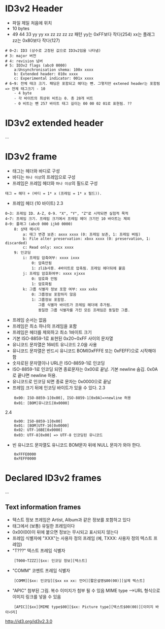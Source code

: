 # ID3v2 Header
- 파일 제일 처음에 위치
- 10 bytes
- 49 44 33 yy yy xx zz zz zz zz 패턴
    yy는 0xFF보다 작다(254)
    xx는 플래그
    zz는 0x80보다 작다(127)
```
# 0~2: ID3 (상수로 고정된 값으로 ID3v2임을 나타냄)
# 3: major 버전
# 4: revision 넘버
# 5: ID3v2 flags (abc0 0000)
    a:Unsynchronisation shema: 100x xxxx
    b: Extended header: 010x xxxx
    c: Experimental indicator: 001x xxxx
# 6~9: 전체 태크 크기. 패딩은 포함되고 헤더는 뺀. 그렇지만 extened header는 포함됨 => 전체 태그크기 - 10
    - 4 byte
    - 각 바이트의 최상위 비트는 0. 총 28개 비트
    - 0 비트는 뺀 257 바이트 태그 길이는 00 00 02 01로 표현됨. ??
```


# ID3v2 extended header
...

# ID3v2 frame
- 태그는 헤더와 바디로 구성
- 바디는 `하나 이상`의 프레임으로 구성
- 프레임은 프레임 헤더와 `하나 이상`의 필드로 구성
```
태그 = 헤더 + (바디 = 1* x (프레임 = 1* x 필드)).
```

- 프레임 헤더 (10 바이트)
2.3
```
0~3: 프레임 ID. A-Z, 0-9. "X", "Y", "Z"로 시작되면 실험적 목적
4~7: 프레임 크기. 프레임 크기에서 프레임 헤더 크기인 10 바이트는 제외
8~9: 플래그 (abc0 000 ijk0 0000)
    8: 상태 메시지
        a: 태그 변경 보존: axxx xxxx (0: 프레임 보존, 1: 프레임 버림)
        b: File alter preservation: xbxx xxxx (0: preservation, 1: discarded)
        c: Read only: xxcx xxxx
    9: 인코딩
        i: 프레임 압축여부: xxxx ixxx 
            0: 압축안됨 
            1: zlib사용. 4바이트로 압축됨. 프레임 헤더뒤에 붙음
        j: 프레임 암호화여부: xxxx xjxxx
            0: 암호화 안됨 
            1: 암호화됨
        k: 그룹 식별자 정보 포함 여부: xxx xxkx
            0: 그룹정보 포함하지 않음 
            1: 그룹정보 포함함. 
               그룹 식별자 바이트가 프레임 헤더에 추가됨. 
               동일한 그룹 식별자를 가진 모든 프레임은 동일한 그룹.
```

- 프레임 순서는 없음
- 프레임은 최소 하나의 프레임을 포함
- 프레임은 헤더를 제외하고 최소 1바이트 크기
- 기본 ISO-8859-1로 표현된 0x20~0xFF 사이의 문자열
- 유니코드 문자열은 16비트 유니코드 2.0을 사용
- 유니코드 문자열은 반드시 유니코드 BOM(0xFFFE 또는 0xFEFF)으로 시작해야 함
- 숫자로된 문자열이나 URL은 ISO-8859-1로 인코딩
- ISO-8859-1로 인코딩 되면 종료문자는 0x00로 끝남. 기본 newline 숨김. 0x0A로 끝나면 newline 허용. 
- 유니코드로 인코딩 되면 종료 문자는 0x0000으로 끝남
- 프레임 크기 뒤에 인코딩 바이트가 있을 수 있다.
2.3
```
    0x00: ISO-8859-1[0x00], ISO-8859-1[0x0A]=>newline 허용
    0x01: [BOM]유니코드[0x0000]
```
2.4
```
    0x00: ISO-8859-1[0x00]
    0x01: [BOM]UTF-16[0x0000]
    0x02: UTF-16BE[0x0000]
    0x03: UTF-8[0x00] => UTF-8 인코딩된 유니코드
```

- 빈 유니코드 문자열도 유니코드 BOM문자 뒤에 NULL 문자가 와야 한다.
```
    0xFFFE0000
    0xFEFF0000
```

# Declared ID3v2 frames
...

## Text information frames
- 텍스트 정보 프레임은 Artist, Album과 같은 정보를 포함하고 있다 
- 태그에서 (보통) 유일한 프레임이다
- 0x00(00)이 뒤에 붙으면 정보는 무시되고 표시되지 않는다
- 프레임 식별자에 "XXX"는 사용자 정의 프레임 (예, TXXX: 사용자 정의 텍스트 프레임)
- "T???" 텍스트 프레임 식별자
```
    [T000~TZZZ][$xx: 인코딩 정보][텍스트]
```
- "COMM" 코멘트 프레임 식별자
```
    [COMM][$xx: 인코딩][$xx xx xx: 언어][짧은설명$00(00)][실제 텍스트]
```
- "APIC" 첨부된 그림. 
    복수 이미지가 첨부 될 수 있음
    MIME type -->URL 형식으로 이미지 링크를 넣을 수 있음
```
    [APIC][$xx][MIME type$00][$xx: Picture type][텍스트$00(00)][이미지 바이너리]
```


http://id3.org/id3v2.3.0